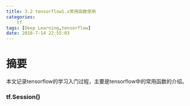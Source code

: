 ```yaml
---
title: 3.2 tensorflow1.x常用函数使用
categories:
    tf
tags: [Deep Learning,tensorflow]
date: 2018-7-14 22:55:03
---
```



# 摘要

本文记录tensorflow的学习入门过程，主要是tensorflow中的常用函数的介绍。
<!-- more -->


### tf.Session()

